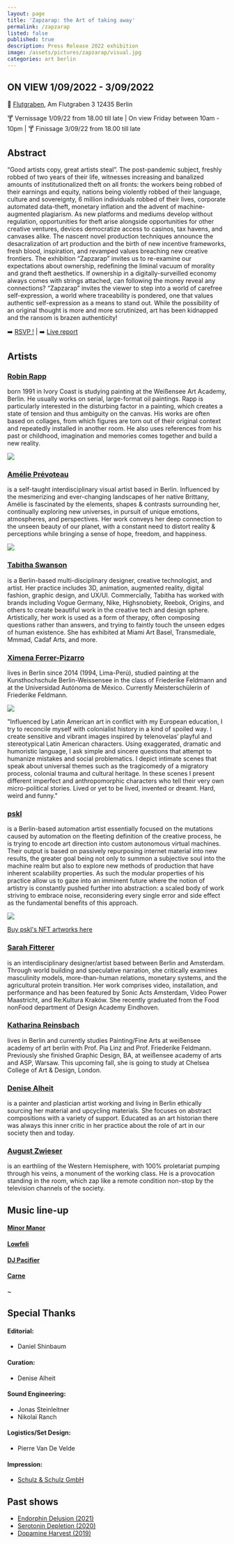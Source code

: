 ```yaml
---
layout: page
title: 'Zapzarap: the Art of taking away'
permalink: /zapzarap
listed: false
published: true
description: Press Release 2022 exhibition
image: /assets/pictures/zapzarap/visual.jpg
categories: art berlin
---
```


## ON VIEW 1/09/2022 - 3/09/2022

:round_pushpin: [Flutgraben](https://flutgraben.org/en/), Am Flutgraben 3
12435 Berlin

:cocktail: Vernissage 1/09/22 from 18.00 till late | On view Friday between 10am - 10pm | :cocktail: Finissage 3/09/22 from 18.00 till late

## Abstract

“Good artists copy, great artists steal”. The post-pandemic subject, freshly robbed of two years of their life, witnesses increasing and banalized amounts of institutionalized theft on all fronts: the workers being robbed of their earnings and equity, nations being violently robbed of their language, culture and sovereignty, 6 million individuals robbed of their lives, corporate automated data-theft, monetary inflation and the advent of machine-augmented plagiarism. As new platforms and mediums develop without regulation, opportunities for theft arise alongside opportunities for other creative ventures, devices democratize access to casinos, tax havens, and canvases alike. The nascent novel production techniques announce the desacralization of art production and the birth of new incentive frameworks, fresh blood, inspiration, and revamped values breaching new creative frontiers.
The exhibition “Zapzarap” invites us to re-examine our expectations about ownership, redefining the liminal vacuum of morality and grand theft aesthetics. If ownership in a digitally-surveilled economy always comes with strings attached, can following the money reveal any connections? “Zapzarap” invites the viewer to step into a world of carefree self-expression, a world where traceability is pondered, one that values authentic self-expression as a means to stand out. While the possibility of an original thought is more and more scrutinized, art has been kidnapped and the ransom is brazen authenticity!

:arrow_right: [RSVP !](https://fb.me/e/3YTq1fwZX)  |  :arrow_right: [Live report](https://www.instagram.com/stories/highlights/17988970900503007/)


## Artists

### [Robin Rapp](https://instagram.com/rapp_robin)

 born 1991 in Ivory Coast is studying painting at the Weißensee Art Academy, Berlin. He usually works on serial, large-format oil paintings. Rapp is particularly interested in the disturbing factor in a painting, which creates a state of tension and thus ambiguity on the canvas. His works are often based on collages, from which figures are torn out of their original context and repeatedly installed in another room. He also uses references from his past or childhood, imagination and memories comes together and build a new reality.

<img class='post-image' src="/assets/pictures/zapzarap/robin.png">

### [Amélie Prévoteau](https://www.instagram.com/a_pvt/)
is a self-taught interdisciplinary visual artist based in Berlin. Influenced by the mesmerizing and ever-changing landscapes of her native Brittany, Amélie is fascinated by the elements, shapes & contrasts surrounding her, continually exploring new universes, in pursuit of unique emotions, atmospheres, and perspectives. Her work conveys her deep connection to the unseen beauty of our planet, with a constant need to distort reality & perceptions while bringing a sense of hope, freedom, and happiness.

<img class='post-image' src="/assets/pictures/zapzarap/amelie.png">

### [Tabitha Swanson](https://www.instagram.com/tabithaswanson_/)

is a Berlin-based multi-disciplinary designer, creative technologist, and artist. Her practice includes 3D, animation, augmented reality, digital fashion, graphic design, and UX/UI. Commercially, Tabitha has worked with brands including Vogue Germany, Nike, Highsnobiety, Reebok, Origins, and others to create beautiful work in the creative tech and design sphere. Artistically, her work is used as a form of therapy, often composing questions rather than answers, and trying to faintly touch the unseen edges of human existence. She has exhibited at Miami Art Basel, Transmediale, Mmmad, Cadaf Arts, and more.

### [Ximena Ferrer-Pizarro](https://instagram.com/ximenafegger/)

 lives in Berlin since 2014 (1994, Lima-Perú), studied painting at the Kunsthochschule Berlin-Weissensee in the class of Friederike Feldmann and at the Universidad Autónoma de México. Currently Meisterschülerin of Friederike Feldmann.

<img class='post-image' src="/assets/pictures/zapzarap/ximena.png">

"Influenced by Latin American art in conflict with my European education, I try to reconcile myself with colonialist history in a kind of spoiled way. I create sensitive and vibrant images inspired by telenovelas’ playful and stereotypical Latin American characters. Using exaggerated, dramatic and humoristic language, I ask simple and sincere questions that attempt to humanize mistakes and social problematics. I depict intimate scenes that speak about universal themes such as the tragicomedy of a migratory process, colonial trauma and cultural heritage. In these scenes I present different imperfect and anthropomorphic characters who tell their very own micro-political stories. Lived or yet to be lived, invented or dreamt. Hard, weird and funny."

### [pskl](https://foundation.app/pskl)

is a Berlin-based automation artist essentially focused on the mutations caused by automation on the fleeting definition of the creative process, he is trying to encode art direction into custom autonomous virtual machines. Their output is based on passively repurposing internet material into new results, the greater goal being not only to summon a subjective soul into the machine realm but also to explore new methods of production that have inherent scalability properties. As such the modular properties of his practice allow us to gaze into an imminent future where the notion of artistry is constantly pushed further into abstraction: a scaled body of work striving to embrace noise, reconsidering every single error and side effect as the fundamental benefits of this approach.

<img class='post-image' src="/assets/pictures/zapzarap/visual.jpg">

[Buy pskl's NFT artworks here](http://nft.pascal.cc)

### [Sarah Fitterer](https://www.instagram.com/_fittererr/)
is an interdisciplinary designer/artist based between Berlin and Amsterdam. Through world building and speculative narration, she critically examines masculinity models, more-than-human relations, monetary systems, and the agricultural protein transition. Her work comprises video, installation, and performance and has been featured by Sonic Acts Amsterdam, Video Power Maastricht, and Re:Kultura Kraków. She recently graduated from the Food nonFood department of Design Academy Eindhoven.

### [Katharina Reinsbach](https://www.instagram.com/katsophier/)

lives in Berlin and currently studies Painting/Fine Arts at weißensee academy of art berlin with Prof. Pia Linz and Prof. Friederike Feldmann. Previously she finished Graphic Design, BA, at weißensee academy of arts and ASP, Warsaw. This upcoming fall, she is going to study at Chelsea College of Art & Design, London.

### [Denise Alheit](https://www.instagram.com/denise_alheit/)

is a painter and plastician artist working and living in Berlin ethically sourcing her material and upcycling materials. She focuses on abstract compositions with a variety of support. Educated as an art historian there was always this inner critic in her practice about the role of art in our society then and today.

### [August Zwieser](https://www.instagram.com/august_zwieser/)

is an earthling of the Western Hemisphere, with 100% proletariat pumping through his veins, a monument of the working class. He is a provocation standing in the room, which zap like a remote condition non-stop by the television channels of the society.


## Music line-up

#### [Minor Manor](https://www.instagram.com/minormanorband/)


#### [Lowfeli](https://soundcloud.com/lowfeli)


#### [DJ Pacifier](https://soundcloud.com/dj-pacifier)

#### [Carne](https://soundcloud.com/carnelecarne)

~

## Special Thanks

#### Editorial:
- Daniel Shinbaum

#### Curation:
- Denise Alheit

#### Sound Engineering:
- Jonas Steinleitner
- Nikolaï Ranch

#### Logistics/Set Design:
- Pierre Van De Velde

#### Impression:
- [Schulz & Schulz GmbH](https://schulzundschulz.de/)


## Past shows

- [Endorphin Delusion (2021)](/endorphin-delusion)
- [Serotonin Depletion (2020)](/serotonin-depletion)
- [Dopamine Harvest (2019)](/dopamine-harvest)
